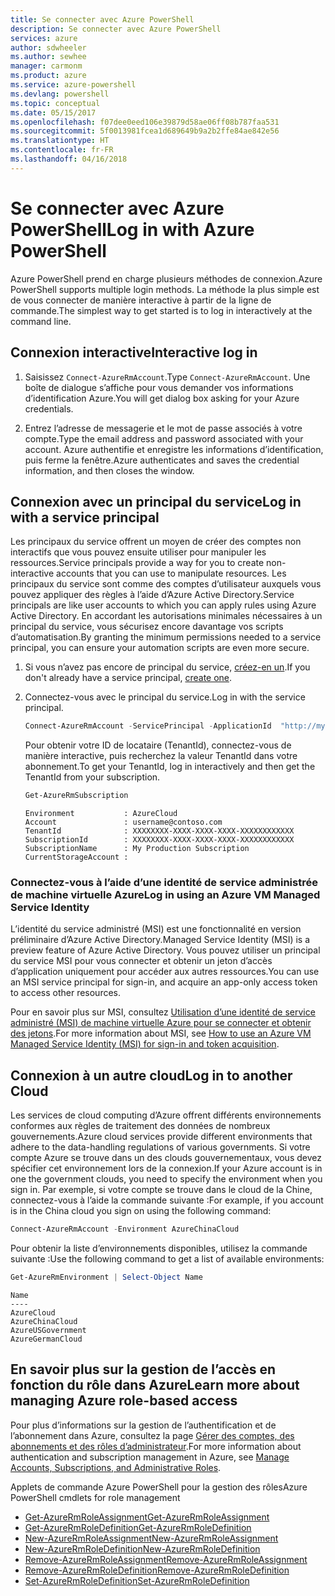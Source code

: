 ```yaml
---
title: Se connecter avec Azure PowerShell
description: Se connecter avec Azure PowerShell
services: azure
author: sdwheeler
ms.author: sewhee
manager: carmonm
ms.product: azure
ms.service: azure-powershell
ms.devlang: powershell
ms.topic: conceptual
ms.date: 05/15/2017
ms.openlocfilehash: f07dee0eed106e39879d58ae06ff08b787faa531
ms.sourcegitcommit: 5f0013981fcea1d689649b9a2b2ffe84ae842e56
ms.translationtype: HT
ms.contentlocale: fr-FR
ms.lasthandoff: 04/16/2018
---
```

# <a name="log-in-with-azure-powershell"></a><span data-ttu-id="c28b2-103">Se connecter avec Azure PowerShell</span><span class="sxs-lookup"><span data-stu-id="c28b2-103">Log in with Azure PowerShell</span></span>

<span data-ttu-id="c28b2-104">Azure PowerShell prend en charge plusieurs méthodes de connexion.</span><span class="sxs-lookup"><span data-stu-id="c28b2-104">Azure PowerShell supports multiple login methods.</span></span> <span data-ttu-id="c28b2-105">La méthode la plus simple est de vous connecter de manière interactive à partir de la ligne de commande.</span><span class="sxs-lookup"><span data-stu-id="c28b2-105">The simplest way to get started is to log in interactively at the command line.</span></span>

## <a name="interactive-log-in"></a><span data-ttu-id="c28b2-106">Connexion interactive</span><span class="sxs-lookup"><span data-stu-id="c28b2-106">Interactive log in</span></span>

1. <span data-ttu-id="c28b2-107">Saisissez `Connect-AzureRmAccount`.</span><span class="sxs-lookup"><span data-stu-id="c28b2-107">Type `Connect-AzureRmAccount`.</span></span> <span data-ttu-id="c28b2-108">Une boîte de dialogue s’affiche pour vous demander vos informations d’identification Azure.</span><span class="sxs-lookup"><span data-stu-id="c28b2-108">You will get dialog box asking for your Azure credentials.</span></span>

2. <span data-ttu-id="c28b2-109">Entrez l’adresse de messagerie et le mot de passe associés à votre compte.</span><span class="sxs-lookup"><span data-stu-id="c28b2-109">Type the email address and password associated with your account.</span></span> <span data-ttu-id="c28b2-110">Azure authentifie et enregistre les informations d’identification, puis ferme la fenêtre.</span><span class="sxs-lookup"><span data-stu-id="c28b2-110">Azure authenticates and saves the credential information, and then closes the window.</span></span>

## <a name="log-in-with-a-service-principal"></a><span data-ttu-id="c28b2-111">Connexion avec un principal du service</span><span class="sxs-lookup"><span data-stu-id="c28b2-111">Log in with a service principal</span></span>

<span data-ttu-id="c28b2-112">Les principaux du service offrent un moyen de créer des comptes non interactifs que vous pouvez ensuite utiliser pour manipuler les ressources.</span><span class="sxs-lookup"><span data-stu-id="c28b2-112">Service principals provide a way for you to create non-interactive accounts that you can use to manipulate resources.</span></span> <span data-ttu-id="c28b2-113">Les principaux du service sont comme des comptes d’utilisateur auxquels vous pouvez appliquer des règles à l’aide d’Azure Active Directory.</span><span class="sxs-lookup"><span data-stu-id="c28b2-113">Service principals are like user accounts to which you can apply rules using Azure Active Directory.</span></span> <span data-ttu-id="c28b2-114">En accordant les autorisations minimales nécessaires à un principal du service, vous sécurisez encore davantage vos scripts d’automatisation.</span><span class="sxs-lookup"><span data-stu-id="c28b2-114">By granting the minimum permissions needed to a service principal, you can ensure your automation scripts are even more secure.</span></span>

1. <span data-ttu-id="c28b2-115">Si vous n’avez pas encore de principal du service, [créez-en un](create-azure-service-principal-azureps.md).</span><span class="sxs-lookup"><span data-stu-id="c28b2-115">If you don't already have a service principal, [create one](create-azure-service-principal-azureps.md).</span></span>

2. <span data-ttu-id="c28b2-116">Connectez-vous avec le principal du service.</span><span class="sxs-lookup"><span data-stu-id="c28b2-116">Log in with the service principal.</span></span>

    ```powershell
    Connect-AzureRmAccount -ServicePrincipal -ApplicationId  "http://my-app" -Credential $pscredential -TenantId $tenantid
    ```

    <span data-ttu-id="c28b2-117">Pour obtenir votre ID de locataire (TenantId), connectez-vous de manière interactive, puis recherchez la valeur TenantId dans votre abonnement.</span><span class="sxs-lookup"><span data-stu-id="c28b2-117">To get your TenantId, log in interactively and then get the TenantId from your subscription.</span></span>

    ```powershell
    Get-AzureRmSubscription
    ```

    ```
    Environment           : AzureCloud
    Account               : username@contoso.com
    TenantId              : XXXXXXXX-XXXX-XXXX-XXXX-XXXXXXXXXXXX
    SubscriptionId        : XXXXXXXX-XXXX-XXXX-XXXX-XXXXXXXXXXXX
    SubscriptionName      : My Production Subscription
    CurrentStorageAccount :
    ```

### <a name="log-in-using-an-azure-vm-managed-service-identity"></a><span data-ttu-id="c28b2-118">Connectez-vous à l’aide d’une identité de service administrée de machine virtuelle Azure</span><span class="sxs-lookup"><span data-stu-id="c28b2-118">Log in using an Azure VM Managed Service Identity</span></span>

<span data-ttu-id="c28b2-119">L’identité du service administré (MSI) est une fonctionnalité en version préliminaire d’Azure Active Directory.</span><span class="sxs-lookup"><span data-stu-id="c28b2-119">Managed Service Identity (MSI) is a preview feature of Azure Active Directory.</span></span> <span data-ttu-id="c28b2-120">Vous pouvez utiliser un principal du service MSI pour vous connecter et obtenir un jeton d’accès d’application uniquement pour accéder aux autres ressources.</span><span class="sxs-lookup"><span data-stu-id="c28b2-120">You can use an MSI service principal for sign-in, and acquire an app-only access token to access other resources.</span></span>

<span data-ttu-id="c28b2-121">Pour en savoir plus sur MSI, consultez [Utilisation d’une identité de service administré (MSI) de machine virtuelle Azure pour se connecter et obtenir des jetons](/azure/active-directory/msi-how-to-get-access-token-using-msi).</span><span class="sxs-lookup"><span data-stu-id="c28b2-121">For more information about MSI, see [How to use an Azure VM Managed Service Identity (MSI) for sign-in and token acquisition](/azure/active-directory/msi-how-to-get-access-token-using-msi).</span></span>

## <a name="log-in-to-another-cloud"></a><span data-ttu-id="c28b2-122">Connexion à un autre cloud</span><span class="sxs-lookup"><span data-stu-id="c28b2-122">Log in to another Cloud</span></span>

<span data-ttu-id="c28b2-123">Les services de cloud computing d’Azure offrent différents environnements conformes aux règles de traitement des données de nombreux gouvernements.</span><span class="sxs-lookup"><span data-stu-id="c28b2-123">Azure cloud services provide different environments that adhere to the data-handling regulations of various governments.</span></span> <span data-ttu-id="c28b2-124">Si votre compte Azure se trouve dans un des clouds gouvernementaux, vous devez spécifier cet environnement lors de la connexion.</span><span class="sxs-lookup"><span data-stu-id="c28b2-124">If your Azure account is in one the government clouds, you need to specify the environment when you sign in.</span></span> <span data-ttu-id="c28b2-125">Par exemple, si votre compte se trouve dans le cloud de la Chine, connectez-vous à l’aide la commande suivante :</span><span class="sxs-lookup"><span data-stu-id="c28b2-125">For example, if you account is in the China cloud you sign on using the following command:</span></span>

```powershell
Connect-AzureRmAccount -Environment AzureChinaCloud
```

<span data-ttu-id="c28b2-126">Pour obtenir la liste d’environnements disponibles, utilisez la commande suivante :</span><span class="sxs-lookup"><span data-stu-id="c28b2-126">Use the following command to get a list of available environments:</span></span>

```powershell
Get-AzureRmEnvironment | Select-Object Name
```

```
Name
----
AzureCloud
AzureChinaCloud
AzureUSGovernment
AzureGermanCloud
```

## <a name="learn-more-about-managing-azure-role-based-access"></a><span data-ttu-id="c28b2-127">En savoir plus sur la gestion de l’accès en fonction du rôle dans Azure</span><span class="sxs-lookup"><span data-stu-id="c28b2-127">Learn more about managing Azure role-based access</span></span>

<span data-ttu-id="c28b2-128">Pour plus d’informations sur la gestion de l’authentification et de l’abonnement dans Azure, consultez la page [Gérer des comptes, des abonnements et des rôles d’administrateur](/azure/active-directory/role-based-access-control-configure).</span><span class="sxs-lookup"><span data-stu-id="c28b2-128">For more information about authentication and subscription management in Azure, see [Manage Accounts, Subscriptions, and Administrative Roles](/azure/active-directory/role-based-access-control-configure).</span></span>

<span data-ttu-id="c28b2-129">Applets de commande Azure PowerShell pour la gestion des rôles</span><span class="sxs-lookup"><span data-stu-id="c28b2-129">Azure PowerShell cmdlets for role management</span></span>

* [<span data-ttu-id="c28b2-130">Get-AzureRmRoleAssignment</span><span class="sxs-lookup"><span data-stu-id="c28b2-130">Get-AzureRmRoleAssignment</span></span>](/powershell/module/AzureRM.Resources/Get-AzureRmRoleAssignment)
* [<span data-ttu-id="c28b2-131">Get-AzureRmRoleDefinition</span><span class="sxs-lookup"><span data-stu-id="c28b2-131">Get-AzureRmRoleDefinition</span></span>](/powershell/module/AzureRM.Resources/Get-AzureRmRoleDefinition)
* [<span data-ttu-id="c28b2-132">New-AzureRmRoleAssignment</span><span class="sxs-lookup"><span data-stu-id="c28b2-132">New-AzureRmRoleAssignment</span></span>](/powershell/module/AzureRM.Resources/New-AzureRmRoleAssignment)
* [<span data-ttu-id="c28b2-133">New-AzureRmRoleDefinition</span><span class="sxs-lookup"><span data-stu-id="c28b2-133">New-AzureRmRoleDefinition</span></span>](/powershell/module/AzureRM.Resources/New-AzureRmRoleDefinition)
* [<span data-ttu-id="c28b2-134">Remove-AzureRmRoleAssignment</span><span class="sxs-lookup"><span data-stu-id="c28b2-134">Remove-AzureRmRoleAssignment</span></span>](/powershell/module/AzureRM.Resources/Remove-AzureRmRoleAssignment)
* [<span data-ttu-id="c28b2-135">Remove-AzureRmRoleDefinition</span><span class="sxs-lookup"><span data-stu-id="c28b2-135">Remove-AzureRmRoleDefinition</span></span>](/powershell/module/AzureRM.Resources/Remove-AzureRmRoleDefinition)
* [<span data-ttu-id="c28b2-136">Set-AzureRmRoleDefinition</span><span class="sxs-lookup"><span data-stu-id="c28b2-136">Set-AzureRmRoleDefinition</span></span>](/powershell/moduel/AzureRM.Resources/Set-AzureRmRoleDefinition)
